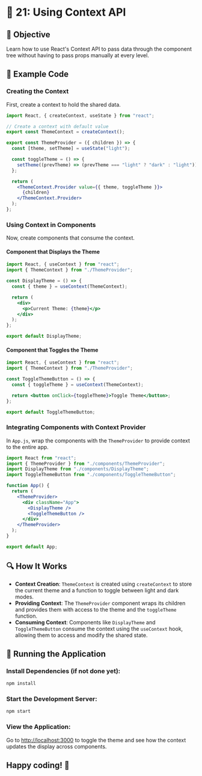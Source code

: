 # 🚀 21: Using Context API

## 📝 Objective

Learn how to use React's Context API to pass data through the component tree without having to pass props manually at every level.

## 📂 Example Code

### Creating the Context

First, create a context to hold the shared data.

```jsx
import React, { createContext, useState } from "react";

// Create a context with default value
export const ThemeContext = createContext();

export const ThemeProvider = ({ children }) => {
  const [theme, setTheme] = useState("light");

  const toggleTheme = () => {
    setTheme((prevTheme) => (prevTheme === "light" ? "dark" : "light"));
  };

  return (
    <ThemeContext.Provider value={{ theme, toggleTheme }}>
      {children}
    </ThemeContext.Provider>
  );
};
```

### Using Context in Components

Now, create components that consume the context.

#### Component that Displays the Theme

```jsx
import React, { useContext } from "react";
import { ThemeContext } from "./ThemeProvider";

const DisplayTheme = () => {
  const { theme } = useContext(ThemeContext);

  return (
    <div>
      <p>Current Theme: {theme}</p>
    </div>
  );
};

export default DisplayTheme;
```

#### Component that Toggles the Theme

```jsx
import React, { useContext } from "react";
import { ThemeContext } from "./ThemeProvider";

const ToggleThemeButton = () => {
  const { toggleTheme } = useContext(ThemeContext);

  return <button onClick={toggleTheme}>Toggle Theme</button>;
};

export default ToggleThemeButton;
```

### Integrating Components with Context Provider

In `App.js`, wrap the components with the `ThemeProvider` to provide context to the entire app.

```jsx
import React from "react";
import { ThemeProvider } from "./components/ThemeProvider";
import DisplayTheme from "./components/DisplayTheme";
import ToggleThemeButton from "./components/ToggleThemeButton";

function App() {
  return (
    <ThemeProvider>
      <div className="App">
        <DisplayTheme />
        <ToggleThemeButton />
      </div>
    </ThemeProvider>
  );
}

export default App;
```

## 🔍 How It Works

- **Context Creation**: `ThemeContext` is created using `createContext` to store the current theme and a function to toggle between light and dark modes.
- **Providing Context**: The `ThemeProvider` component wraps its children and provides them with access to the theme and the `toggleTheme` function.
- **Consuming Context**: Components like `DisplayTheme` and `ToggleThemeButton` consume the context using the `useContext` hook, allowing them to access and modify the shared state.

## 🚀 Running the Application

### Install Dependencies (if not done yet):

```bash
npm install
```

### Start the Development Server:

```bash
npm start
```

### View the Application:

Go to [http://localhost:3000](http://localhost:3000) to toggle the theme and see how the context updates the display across components.

## Happy coding! 🎉
